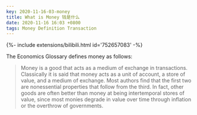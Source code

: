```yaml
---
key: 2020-11-16-03-money
title: What is Money 钱是什么
date: 2020-11-16 16:03 +0800
tags: Money Definition Transaction
---
```


<div>{%- include extensions/bilibili.html id='752657083' -%}</div>

The Economics Glossary defines money as follows:

> Money is a good that acts as a medium of exchange in transactions. Classically it is 
> said that money acts as a unit of account, a store of value, and a medium of exchange. 
> Most authors find that the first two are nonessential properties that follow from the 
> third. In fact, other goods are often better than money at being intertemporal stores 
> of value, since most monies degrade in value over time through inflation or the 
> overthrow of governments.



<!--more-->
